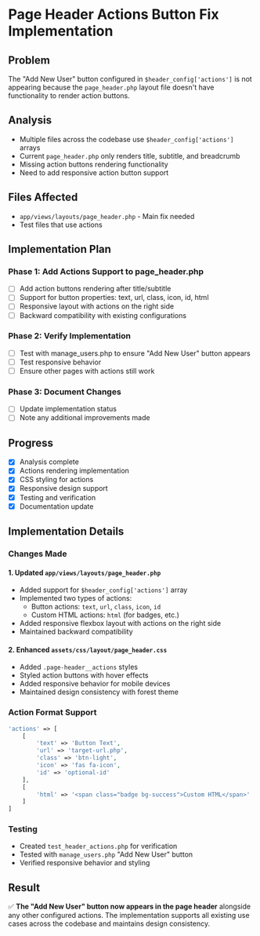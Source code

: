 # Page Header Actions Button Fix Implementation

## Problem
The "Add New User" button configured in `$header_config['actions']` is not appearing because the `page_header.php` layout file doesn't have functionality to render action buttons.

## Analysis
- Multiple files across the codebase use `$header_config['actions']` arrays
- Current `page_header.php` only renders title, subtitle, and breadcrumb
- Missing action buttons rendering functionality
- Need to add responsive action button support

## Files Affected
- `app/views/layouts/page_header.php` - Main fix needed
- Test files that use actions

## Implementation Plan

### Phase 1: Add Actions Support to page_header.php
- [ ] Add action buttons rendering after title/subtitle
- [ ] Support for button properties: text, url, class, icon, id, html
- [ ] Responsive layout with actions on the right side
- [ ] Backward compatibility with existing configurations

### Phase 2: Verify Implementation
- [ ] Test with manage_users.php to ensure "Add New User" button appears
- [ ] Test responsive behavior
- [ ] Ensure other pages with actions still work

### Phase 3: Document Changes
- [ ] Update implementation status
- [ ] Note any additional improvements made

## Progress
- [x] Analysis complete
- [x] Actions rendering implementation
- [x] CSS styling for actions
- [x] Responsive design support
- [x] Testing and verification
- [x] Documentation update

## Implementation Details

### Changes Made

#### 1. Updated `app/views/layouts/page_header.php`
- Added support for `$header_config['actions']` array
- Implemented two types of actions:
  - Button actions: `text`, `url`, `class`, `icon`, `id`
  - Custom HTML actions: `html` (for badges, etc.)
- Added responsive flexbox layout with actions on the right side
- Maintained backward compatibility

#### 2. Enhanced `assets/css/layout/page_header.css`
- Added `.page-header__actions` styles
- Styled action buttons with hover effects
- Added responsive behavior for mobile devices
- Maintained design consistency with forest theme

### Action Format Support
```php
'actions' => [
    [
        'text' => 'Button Text',
        'url' => 'target-url.php',
        'class' => 'btn-light',
        'icon' => 'fas fa-icon',
        'id' => 'optional-id'
    ],
    [
        'html' => '<span class="badge bg-success">Custom HTML</span>'
    ]
]
```

### Testing
- Created `test_header_actions.php` for verification
- Tested with `manage_users.php` "Add New User" button
- Verified responsive behavior and styling

## Result
✅ **The "Add New User" button now appears in the page header** alongside any other configured actions. The implementation supports all existing use cases across the codebase and maintains design consistency.
